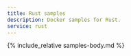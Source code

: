 ```yaml
---
title: Rust samples
description: Docker samples for Rust.
service: rust
---
```


{% include_relative samples-body.md %}